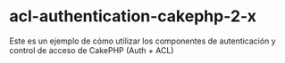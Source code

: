 acl-authentication-cakephp-2-x
==============================

Este es un ejemplo de cómo utilizar los componentes de autenticación y control de acceso de CakePHP (Auth + ACL)
